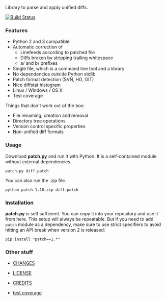 Library to parse and apply unified diffs.

[![Build Status](https://travis-ci.com/huhisoftware/python-patch.svg?branch=master)](https://travis-ci.com/huhisoftware/python-patch)

### Features

 * Python 2 and 3 compatible
 * Automatic correction of
   * Linefeeds according to patched file
   * Diffs broken by stripping trailing whitespace
   * a/ and b/ prefixes
 * Single file, which is a command line tool and a library
 * No dependencies outside Python stdlib
 * Patch format detection (SVN, HG, GIT)
 * Nice diffstat histogram
 * Linux / Windows / OS X
 * Test coverage

Things that don't work out of the box:

 * File renaming, creation and removal
 * Directory tree operations
 * Version control specific properties
 * Non-unified diff formats


### Usage

Download **patch.py** and run it with Python. It is a self-contained
module without external dependencies.

    patch.py diff.patch

You can also run the .zip file.
    
    python patch-1.16.zip diff.patch

### Installation

**patch.py** is self sufficient. You can copy it into your repository
and use it from here. This setup will always be repeatable. But if
you need to add `patch` module as a dependency, make sure to use strict
specifiers to avoid hitting an API break when version 2 is released:

    pip install "patch==1.*"


### Other stuff

* [CHANGES](doc/CHANGES.md)
* [LICENSE](doc/LICENSE)
* [CREDITS](doc/CREDITS)

* [test coverage](http://techtonik.github.io/python-patch/tests/coverage/)
